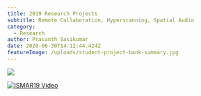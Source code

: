 ```yaml
---
title: 2019 Research Projects
subtitle: Remote Collaboration, Hyperscanning, Spatial Audio
category:
  - Research
author: Prasanth Sasikumar
date: 2020-06-30T14:12:44.424Z
featureImage: /uploads/student-project-bank-summary.jpg
---
```

![](/uploads/student-project-bank-summary.jpg)


[![ISMAR19 Video](/uploads/ISMAR_19_poster_submission_1317.gif)](https://youtu.be/Rr457qBQB5A)
